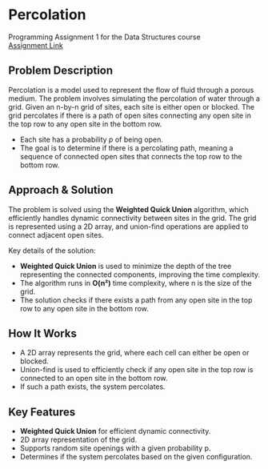 # Percolation

Programming Assignment 1 for the Data Structures course  
[Assignment Link](https://ds.cs.rutgers.edu/assignment-percolation/)

## Problem Description

Percolation is a model used to represent the flow of fluid through a porous medium. The problem involves simulating the percolation of water through a grid. Given an n-by-n grid of sites, each site is either open or blocked. The grid percolates if there is a path of open sites connecting any open site in the top row to any open site in the bottom row.

- Each site has a probability *p* of being open.
- The goal is to determine if there is a percolating path, meaning a sequence of connected open sites that connects the top row to the bottom row.

## Approach & Solution

The problem is solved using the **Weighted Quick Union** algorithm, which efficiently handles dynamic connectivity between sites in the grid. The grid is represented using a 2D array, and union-find operations are applied to connect adjacent open sites.

Key details of the solution:

- **Weighted Quick Union** is used to minimize the depth of the tree representing the connected components, improving the time complexity.
- The algorithm runs in **O(n²)** time complexity, where n is the size of the grid.
- The solution checks if there exists a path from any open site in the top row to any open site in the bottom row.

## How It Works

- A 2D array represents the grid, where each cell can either be open or blocked.
- Union-find is used to efficiently check if any open site in the top row is connected to an open site in the bottom row.
- If such a path exists, the system percolates.

## Key Features

- **Weighted Quick Union** for efficient dynamic connectivity.
- 2D array representation of the grid.
- Supports random site openings with a given probability p.
- Determines if the system percolates based on the given configuration.
